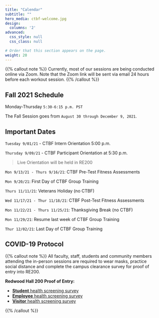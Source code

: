 ```yaml
---
title: "Calendar"
subtitle: ""
hero_media: ctbf-welcome.jpg
design:
  columns: '2'
advanced:
  css_style: null
  css_class: null
  
# Order that this section appears on the page.
weight: 20
---
```


{{% callout note %}}
Currently, most of our sessions are being conducted online via Zoom. Note that the Zoom link will be sent via email 24 hours before each workout session.
{{% /callout %}}

## Fall 2021 Schedule

Monday-Thursday `5:30-6:15 p.m. PST`

The Fall Session goes from `August 30 through December 9, 2021`.

## Important Dates

`Tuesday 9/01/21` - CTBF Intern Orientation 5:00 p.m.

`Thursday 9/09/21` - CTBF Participant Orientation at 5:30 p.m. 

> Live Orientation will be held in RE200

`Mon 9/13/21 - Thurs 9/16/21`: CTBF  Pre-Test Fitness Assessments 

`Mon 9/20/21`: First Day of CTBF Group Training

`Thurs 11/11/21`: Veterans Holiday (no CTBF)

`Wed 11/17/21 - Thur 11/18/21`: CTBF Post-Test Fitness Assessments 

`Mon 11/22/21 - Thurs 11/25/21`: Thanksgiving Break (no CTBF)

`Mon 11/29/21`:  Resume last week of CTBF Group Training 

`Thur 12/02/21`: Last Day of CTBF Group Training

## COVID-19 Protocol

{{% callout note %}}
All faculty, staff, students and community members attending the in-person sessions are required to wear masks, practice social distance and complete the campus clearance survey for proof of entry into RE200.

**Redwood Hall 200 Proof of Entry:**

- [**Student** health screening survey](https://csun.sjc1.qualtrics.com/jfe/form/SV_5anCaY9d8ugxK1T)
- [**Employee** health screening survey](https://csun.sjc1.qualtrics.com/jfe/form/SV_1TG3XMjYF15dyq9)
- [**Visitor** health screening survey](https://csun.sjc1.qualtrics.com/jfe/form/SV_4UYv08Fu1kfqvv7)


{{% /callout %}}

